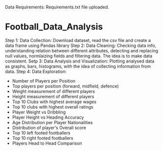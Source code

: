 Data Requirements: Requirements.txt file uploaded.

# Football_Data_Analysis

Step 1: Data Collection: Download dataset, read the csv file and create a data frame using Pandas library
Step 2: Data Cleaning: Checking data info, understanding relation between different attributes, detecting and replacing null values, normlaizing fields and filtering data. The idea is to make data consistent.
Setp 3: Data Analysis and Visualization: Plotting analysed data as graphs, bars, histograms, with the idea of collecting information from data.
Step 4: Data Exploration: 
- Number of Players per Position
- Top players per position (forward, midfield, defence)
- Weight measurement of different players
- Height measurement of different players
- Top 10 Clubs with highest average wages
- Top 10 clubs with highest overall ratings
- Player Weight vs Dribbling
- Player Height vs Heading Accuracy
- Age Distribution per Player Nationalities
- Distribution of player's Overall score
- Top 10 left footed footballers
- Top 10 right footed footballers
- Players Head to Head Comparison

